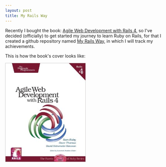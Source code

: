 ```yaml
---
layout: post
title: My Rails Way
---
```


Recently I bought the book: [Agile Web Development with Rails 4](http://www.amazon.com/Agile-Development-Rails-Facets-Ruby/dp/1937785564/), so I've decided (officially) to get started my journey to learn Ruby on Rails, for that I created a github repository named [My Rails Way](https://github.com/tirsope/my-rails-way), in which I will track my achievements.

This is how the book's cover looks like:

![Alt Agile Web Development with Rails 4](/img/agilewdr4.jpg)